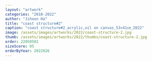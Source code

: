 ```yaml
---
layout: "artwork"
categories: "2018-2022"
author: "Jihoon Ha"
title: "coast structure#2"
caption: "coast structure#2_acrylic,oil on canvas_53×41㎝_2022"
image: /assets/images/artworks/2022/coast-structure-2.jpg
thumb: /assets/images/artworks/2022/thumbs/coast-structure-2.jpg
order: 22050502
sizeScore: 05
orderByYear: 2022026
---
```

